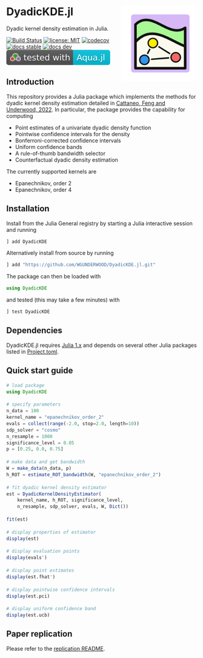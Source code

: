 # DyadicKDE.jl <img src="docs/src/assets/logo.svg" alt="DyadicKDE logo" align="right" width=200 />

Dyadic kernel density estimation in Julia.

[![Build Status](https://github.com/WGUNDERWOOD/DyadicKDE.jl/actions/workflows/CI.yml/badge.svg?branch=main)](https://github.com/WGUNDERWOOD/DyadicKDE.jl/actions/workflows/CI.yml?query=branch%3Amain)
[![license: MIT](https://img.shields.io/badge/license-MIT-blue.svg)](https://github.com/WGUNDERWOOD/DyadicKDE.jl/blob/main/LICENSE)
[![codecov](https://codecov.io/gh/WGUNDERWOOD/DyadicKDE.jl/branch/main/graph/badge.svg?token=JLN7VK2LT8)](https://codecov.io/gh/WGUNDERWOOD/DyadicKDE.jl)
[![docs stable](https://img.shields.io/badge/docs-stable-blue.svg)](https://WGUNDERWOOD.github.io/DyadicKDE.jl/stable)
[![docs dev](https://img.shields.io/badge/docs-dev-blue.svg)](https://WGUNDERWOOD.github.io/DyadicKDE.jl/dev)
[![Aqua QA](https://raw.githubusercontent.com/JuliaTesting/Aqua.jl/master/badge.svg)](https://github.com/JuliaTesting/Aqua.jl)

## Introduction

This repository provides a Julia package which implements the methods for
dyadic kernel density estimation detailed in
[Cattaneo, Feng and Underwood, 2022](https://arxiv.org/abs/2201.05967).
In particular, the package provides the capability for computing

- Point estimates of a univariate dyadic density function
- Pointwise confidence intervals for the density
- Bonferroni-corrected confidence intervals
- Uniform confidence bands
- A rule-of-thumb bandwidth selector
- Counterfactual dyadic density estimation

The currently supported kernels are

- Epanechnikov, order 2
- Epanechnikov, order 4

## Installation

Install from the Julia General registry by starting a
Julia interactive session and running

```julia
] add DyadicKDE
```

Alternatively install from source by running

```julia
] add "https://github.com/WGUNDERWOOD/DyadicKDE.jl.git"
```

The package can then be loaded with

```julia
using DyadicKDE
```

and tested (this may take a few minutes) with

```julia
] test DyadicKDE
```

## Dependencies

DyadicKDE.jl requires
[Julia 1.x](https://docs.julialang.org/en/v1/)
and depends on several other Julia packages listed in
[Project.toml](https://github.com/WGUNDERWOOD/DyadicKDE.jl/tree/main/Project.toml).

## Quick start guide

```julia
# load package
using DyadicKDE

# specify parameters
n_data = 100
kernel_name = "epanechnikov_order_2"
evals = collect(range(-2.0, stop=2.0, length=10))
sdp_solver = "cosmo"
n_resample = 1000
significance_level = 0.05
p = [0.25, 0.0, 0.75]

# make data and get bandwidth
W = make_data(n_data, p)
h_ROT = estimate_ROT_bandwidth(W, "epanechnikov_order_2")

# fit dyadic kernel density estimator
est = DyadicKernelDensityEstimator(
    kernel_name, h_ROT, significance_level,
    n_resample, sdp_solver, evals, W, Dict())

fit(est)

# display properties of estimator
display(est)

# display evaluation points
display(evals')

# display point estimates
display(est.fhat')

# display pointwise confidence intervals
display(est.pci)

# display uniform confidence band
display(est.ucb)
```

## Paper replication

Please refer to the
[replication README](https://github.com/WGUNDERWOOD/DyadicKDE.jl/tree/main/replication/README.md).
